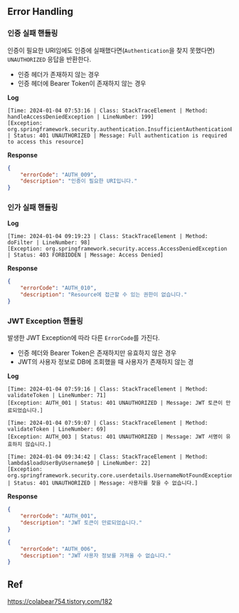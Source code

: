 ## Error Handling

### 인증 실패 핸들링

인증이 필요한 URI임에도 인증에 실패했다면(`Authentication`을 찾지 못했다면) `UNAUTHORIZED` 응답을 반환한다.
- 인증 헤더가 존재하지 않는 경우
- 인증 헤더에 Bearer Token이 존재하지 않는 경우

**Log**
```
[Time: 2024-01-04 07:53:16 | Class: StackTraceElement | Method: handleAccessDeniedException | LineNumber: 199]
[Exception: org.springframework.security.authentication.InsufficientAuthenticationException | Status: 401 UNAUTHORIZED | Message: Full authentication is required to access this resource]
```

**Response**
```json
{
    "errorCode": "AUTH_009",
    "description": "인증이 필요한 URI입니다."
}
```

### 인가 실패 핸들링

**Log**
```
[Time: 2024-01-04 09:19:23 | Class: StackTraceElement | Method: doFilter | LineNumber: 98]
[Exception: org.springframework.security.access.AccessDeniedException | Status: 403 FORBIDDEN | Message: Access Denied]
```

**Response**
```json
{
    "errorCode": "AUTH_010",
    "description": "Resource에 접근할 수 있는 권한이 없습니다."
}
```

### JWT Exception 핸들링

발생한 JWT Exception에 따라 다른 `ErrorCode`를 가진다.
- 인증 헤더와 Bearer Token은 존재하지만 유효하지 않은 경우
- JWT의 사용자 정보로 DB에 조회했을 때 사용자가 존재하지 않는 경

**Log**
```
[Time: 2024-01-04 07:59:16 | Class: StackTraceElement | Method: validateToken | LineNumber: 71]
[Exception: AUTH_001 | Status: 401 UNAUTHORIZED | Message: JWT 토큰이 만료되었습니다.]
```

```
[Time: 2024-01-04 07:59:07 | Class: StackTraceElement | Method: validateToken | LineNumber: 69]
[Exception: AUTH_003 | Status: 401 UNAUTHORIZED | Message: JWT 서명이 유효하지 않습니다.]
```

```
[Time: 2024-01-04 09:34:42 | Class: StackTraceElement | Method: lambda$loadUserByUsername$0 | LineNumber: 22]
[Exception: org.springframework.security.core.userdetails.UsernameNotFoundException | Status: 401 UNAUTHORIZED | Message: 사용자를 찾을 수 없습니다.]
```

**Response**
```json
{
    "errorCode": "AUTH_001",
    "description": "JWT 토큰이 만료되었습니다."
}
```
```json
{
    "errorCode": "AUTH_006",
    "description": "JWT 사용자 정보를 가져올 수 없습니다."
}
```
## Ref

https://colabear754.tistory.com/182